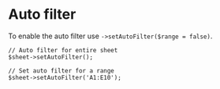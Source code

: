 # Auto filter

To enable the auto filter use `->setAutoFilter($range = false)`.

    // Auto filter for entire sheet
    $sheet->setAutoFilter();

    // Set auto filter for a range
    $sheet->setAutoFilter('A1:E10');